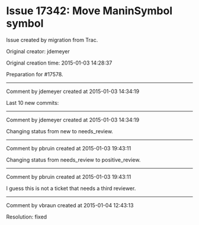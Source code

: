 # Issue 17342: Move ManinSymbol symbol

Issue created by migration from Trac.

Original creator: jdemeyer

Original creation time: 2015-01-03 14:28:37

Preparation for #17578.


---

Comment by jdemeyer created at 2015-01-03 14:34:19

Last 10 new commits:


---

Comment by jdemeyer created at 2015-01-03 14:34:19

Changing status from new to needs_review.


---

Comment by pbruin created at 2015-01-03 19:43:11

Changing status from needs_review to positive_review.


---

Comment by pbruin created at 2015-01-03 19:43:11

I guess this is not a ticket that needs a third reviewer.


---

Comment by vbraun created at 2015-01-04 12:43:13

Resolution: fixed
